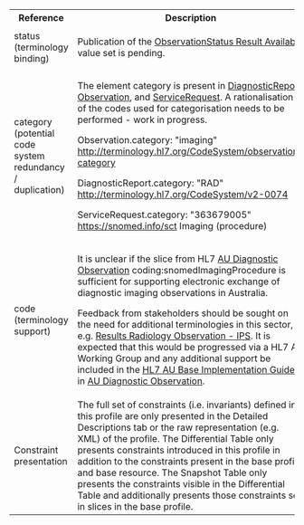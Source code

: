 <table class="list" width="100%">
<tbody>
  <tr>
    <th>Reference</th>
    <th>Description</th>
    <th>Issue No.</th>
  </tr>
      <tr>
        <td>status (terminology binding)</td>
        <td><p>Publication of the <a href="https://healthterminologies.gov.au/fhir/ValueSet/observationstatus-result-available-1">ObservationStatus Result Available</a> value set is pending.</p></td>
        <td>See <a href="https://github.com/AuDigitalHealth/ci-fhir-r4/issues/59">ci-fhir-r4/issues/59</a></td>
      </tr>
   <tr>
    <td>category (potential code system redundancy / duplication)</td>
    <td><p>The element category is present in <a href="http://hl7.org/fhir/R4/diagnosticreport.html">DiagnosticReport</a>, <a href="http://hl7.org/fhir/R4/observation.html">Observation</a>, and <a href="http://hl7.org/fhir/R4/servicerequest.html">ServiceRequest</a>. A rationalisation of the codes used for categorisation needs to be performed - work in progress.</p>
        <p>Observation.category: "imaging" <a href="http://hl7.org/fhir/R4/codesystem-observation-category.html">http://terminology.hl7.org/CodeSystem/observation-category</a></p>
        <p>DiagnosticReport.category: "RAD" <a href="http://hl7.org/fhir/R4/v2/0074/index.html">http://terminology.hl7.org/CodeSystem/v2-0074</a></p>
        <p>ServiceRequest.category: "363679005" <a href="http://hl7.org/fhir/R4/snomedct.html">https://snomed.info/sct</a> Imaging (procedure)</p></td>
    <td>See <a href="https://github.com/AuDigitalHealth/ci-fhir-r4/issues/28">ci-fhir-r4/issues/28</a></td>
   </tr>
   <tr>
    <td>code (terminology support)</td>
    <td><p>It is unclear if the slice from HL7 <a href="http://build.fhir.org/ig/hl7au/au-fhir-base/StructureDefinition-au-diagnostic-observation.html">AU Diagnostic Observation</a> coding:snomedImagingProcedure is sufficient for supporting electronic exchange of diagnostic imaging observations in Australia.</p>
    <p>Feedback from stakeholders should be sought on the need for additional terminologies in this sector, e.g. <a href="https://build.fhir.org/ig/HL7/fhir-ips/ValueSet-results-radiology-observations-uv-ips.html">Results Radiology Observation - IPS</a>. It is expected that this would be progressed via a HL7 AU Working Group and any additional support be included in the <a href="http://build.fhir.org/ig/hl7au/au-fhir-base/index.html">HL7 AU Base Implementation Guide</a> in <a href="http://build.fhir.org/ig/hl7au/au-fhir-base/StructureDefinition-au-diagnostic-observation.html">AU Diagnostic Observation</a>.</p></td>
    <td>See <a href="https://github.com/hl7au/au-fhir-base/issues/406">au-fhir-base/issues/406</a></td>
   </tr> 
  <tr>
    <td>Constraint presentation</td>
    <td>The full set of constraints (i.e. invariants) defined in this profile are only presented in the Detailed Descriptions tab or the raw representation (e.g. XML) of the profile. The Differential Table only presents constraints introduced in this profile in addition to the constraints present in the base profile and base resource. The Snapshot Table only presents the constraints visible in the Differential Table and additionally presents those constraints set in slices in the base profile.</td>
    <td>See Zulip <a href="https://chat.fhir.org/#narrow/stream/179252-IG-creation/topic/Derived.20profile.20snapshot.20missing.20upstream.20invariants">Derived profile snapshot missing upstream invariants stream</a></td>
   </tr>    
</tbody>
</table>
